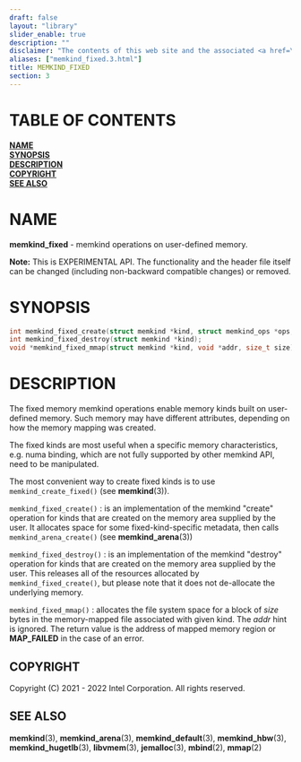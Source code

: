 ```yaml
---
draft: false
layout: "library"
slider_enable: true
description: ""
disclaimer: "The contents of this web site and the associated <a href=\"https://github.com/memkind\">GitHub repositories</a> are BSD-licensed open source."
aliases: ["memkind_fixed.3.html"]
title: MEMKIND_FIXED
section: 3
---
```


[comment]: <> (SPDX-License-Identifier: BSD-2-Clause)
[comment]: <> (Copyright 2021-2022, Intel Corporation)

[comment]: <> (memkind_fixed.3 -- man page for memkind_fixed)

# TABLE OF CONTENTS #

[**NAME**](#name)\
[**SYNOPSIS**](#synopsis)\
[**DESCRIPTION**](#description)\
[**COPYRIGHT**](#copyright)\
[**SEE ALSO**](#see-also)


# NAME #

**memkind_fixed** - memkind operations on user-defined memory.

**Note:** This is EXPERIMENTAL API. The functionality and the header file itself can be changed (including non-backward compatible changes) or removed.

# SYNOPSIS #

```c
int memkind_fixed_create(struct memkind *kind, struct memkind_ops *ops, const char *name);
int memkind_fixed_destroy(struct memkind *kind);
void *memkind_fixed_mmap(struct memkind *kind, void *addr, size_t size);
```

# DESCRIPTION #

The fixed memory memkind operations enable memory kinds built on user-defined memory. Such memory may have different attributes, depending on how the memory mapping was created.

The fixed kinds are most useful when a specific memory characteristics, e.g. numa binding, which are not fully supported by other memkind API, need to be manipulated.

The most convenient way to create fixed kinds is to use `memkind_create_fixed()` (see **memkind**(3)).

`memkind_fixed_create()`
:   is an implementation of the memkind "create" operation for kinds that are created on the memory area supplied by the user. It allocates space for some fixed-kind-specific metadata, then calls `memkind_arena_create()` (see **memkind_arena**(3))

`memkind_fixed_destroy()`
:   is an implementation of the memkind "destroy" operation for kinds that are created on the memory area supplied by the user. This releases all of the resources allocated by `memkind_fixed_create()`, but please note that it does not de-allocate the underlying memory.

`memkind_fixed_mmap()`
:   allocates the file system space for a block of *size* bytes in the memory-mapped file associated with given kind. The *addr* hint is ignored. The return value is the address of mapped memory region or **MAP_FAILED** in the case of an error.

## COPYRIGHT ##

Copyright (C) 2021 - 2022 Intel Corporation. All rights reserved.

## SEE ALSO ##

**memkind**(3), **memkind_arena**(3), **memkind_default**(3), **memkind_hbw**(3), **memkind_hugetlb**(3), **libvmem**(3), **jemalloc**(3), **mbind**(2), **mmap**(2)
